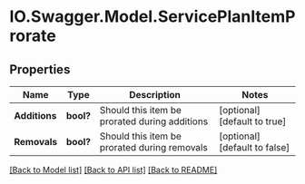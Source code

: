 # IO.Swagger.Model.ServicePlanItemProrate
## Properties

Name | Type | Description | Notes
------------ | ------------- | ------------- | -------------
**Additions** | **bool?** | Should this item be prorated during additions | [optional] [default to true]
**Removals** | **bool?** | Should this item be prorated during removals | [optional] [default to false]

[[Back to Model list]](../README.md#documentation-for-models) [[Back to API list]](../README.md#documentation-for-api-endpoints) [[Back to README]](../README.md)

